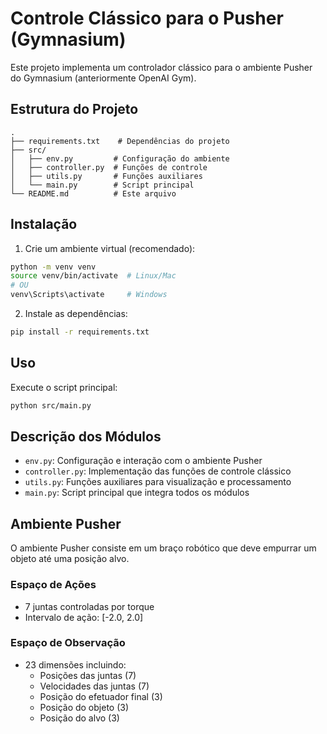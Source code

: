 # Controle Clássico para o Pusher (Gymnasium)

Este projeto implementa um controlador clássico para o ambiente Pusher do Gymnasium (anteriormente OpenAI Gym).

## Estrutura do Projeto

```
.
├── requirements.txt    # Dependências do projeto
├── src/
│   ├── env.py         # Configuração do ambiente
│   ├── controller.py  # Funções de controle
│   ├── utils.py       # Funções auxiliares
│   └── main.py        # Script principal
└── README.md          # Este arquivo
```

## Instalação

1. Crie um ambiente virtual (recomendado):
```bash
python -m venv venv
source venv/bin/activate  # Linux/Mac
# OU
venv\Scripts\activate     # Windows
```

2. Instale as dependências:
```bash
pip install -r requirements.txt
```

## Uso

Execute o script principal:
```bash
python src/main.py
```

## Descrição dos Módulos

- `env.py`: Configuração e interação com o ambiente Pusher
- `controller.py`: Implementação das funções de controle clássico
- `utils.py`: Funções auxiliares para visualização e processamento
- `main.py`: Script principal que integra todos os módulos

## Ambiente Pusher

O ambiente Pusher consiste em um braço robótico que deve empurrar um objeto até uma posição alvo.

### Espaço de Ações
- 7 juntas controladas por torque
- Intervalo de ação: [-2.0, 2.0]

### Espaço de Observação
- 23 dimensões incluindo:
  - Posições das juntas (7)
  - Velocidades das juntas (7)
  - Posição do efetuador final (3)
  - Posição do objeto (3)
  - Posição do alvo (3) 